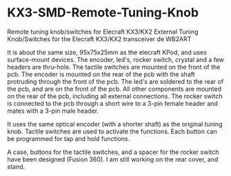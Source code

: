 # KX3-SMD-Remote-Tuning-Knob
Remote tuning knob/switches for Elecraft KX3/KX2
External Tuning Knob/Switches for the Elecraft KX3/KX2 transceiver de WB2ART

It is about the same size, 95x75x25mm as the elecraft KPod, and uses surface-mount devices. The encoder, led's, rocker switch, crystal and  a few headers are thru-hole. The tactile switches are mounted on the front of the pcb. The encoder is mounted on the rear of the pcb with the shaft protruding through the front of the pcb. The led's are soldered to the rear of the pcb, and are on the front of the pcb. All other components are mounted on the rear of the pcb, including all external connections. The rocker switch is connected to the pcb through a short wire to a 3-pin female header and mates with a 3-pin male header.

It uses the same optical encoder (with a shorter shaft) as the original tuning knob.
Tactile switches are used to activate the functions. Each button can be programmed for tap and hold functions.

A case, buttons for the tactile switches, and a spacer for the rocker switch have been designed (Fusion 360). I am still working on the rear cover, and stand.
